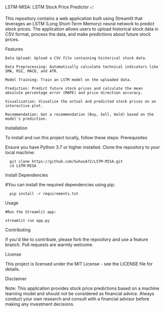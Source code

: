 LSTM-MISA: LSTM Stock Price Predictor 📈

This repository contains a web application built using Streamlit that leverages an LSTM (Long Short-Term Memory) neural network to predict stock prices. The application allows users to upload historical stock data in CSV format, process the data, and make predictions about future stock prices.

Features

    Data Upload: Upload a CSV file containing historical stock data.
    
    Data Preprocessing: Automatically calculate technical indicators like SMA, RSI, MACD, and ATR.
    
    Model Training: Train an LSTM model on the uploaded data.
    
    Prediction: Predict future stock prices and calculate the mean absolute percentage error (MAPE) and price direction accuracy.
    
    Visualization: Visualize the actual and predicted stock prices on an interactive plot.
    
    Recommendation: Get a recommendation (Buy, Sell, Hold) based on the model's prediction.

Installation

  To install and run this project locally, follow these steps:
  Prerequisites

  Ensure you have Python 3.7 or higher installed. Clone the repository to your local machine:

      git clone https://github.com/SuhasA72/LSTM-MISA.git
      cd LSTM-MISA
  
Install Dependencies

  #You can install the required dependencies using pip:

      pip install -r requirements.txt

Usage

    #Run the Streamlit app:

    streamlit run app.py

Contributing

  If you'd like to contribute, please fork the repository and use a feature branch. Pull requests are warmly welcome.

License

  This project is licensed under the MIT License - see the LICENSE file for details.

Disclaimer

  Note: This application provides stock price predictions based on a machine learning model and should not be considered as financial advice. Always conduct your own research and consult with a financial advisor before making any investment decisions.


